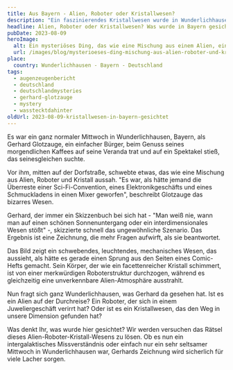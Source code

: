 ```yaml
---
title: Aus Bayern - Alien, Roboter oder Kristallwesen?
description: "Ein faszinierendes Kristallwesen wurde in Wunderlichhausen, Bayern, gesichtet. Entdecken Sie die Geheimnisse dieser Erscheinung."
headline: Alien, Roboter oder Kristallwesen? Was wurde in Bayern gesichtet?
pubDate: 2023-08-09
heroImage:
  alt: Ein mysteriöses Ding, das wie eine Mischung aus einem Alien, einem Roboter und einem Kristall aussieht. Schwebend über dem Boden.
  url: /images/blog/mysterioeses-ding-mischung-aus-alien-roboter-und-kristall.jpeg
place:
  country: Wunderlichhausen - Bayern - Deutschland
tags:
  - augenzeugenbericht
  - deutschland
  - deutschlandmysteries
  - gerhard-glotzauge
  - mystery
  - wasstecktdahinter
oldUrl: 2023-08-09-kristallwesen-in-bayern-gesichtet
---
```


Es war ein ganz normaler Mittwoch in Wunderlichhausen, Bayern, als Gerhard Glotzauge, ein einfacher Bürger, beim Genuss seines morgendlichen Kaffees auf seine Veranda trat und auf ein Spektakel stieß, das seinesgleichen suchte.

Vor ihm, mitten auf der Dorfstraße, schwebte etwas, das wie eine Mischung aus Alien, Roboter und Kristall aussah. "Es war, als hätte jemand die Überreste einer Sci-Fi-Convention, eines Elektronikgeschäfts und eines Schmuckladens in einen Mixer geworfen", beschreibt Glotzauge das bizarres Wesen.

Gerhard, der immer ein Skizzenbuch bei sich hat - "Man weiß nie, wann man auf einen schönen Sonnenuntergang oder ein interdimensionales Wesen stößt" -, skizzierte schnell das ungewöhnliche Szenario. Das Ergebnis ist eine Zeichnung, die mehr Fragen aufwirft, als sie beantwortet.

Das Bild zeigt ein schwebendes, leuchtendes, mechanisches Wesen, das aussieht, als hätte es gerade einen Sprung aus den Seiten eines Comic-Hefts gemacht. Sein Körper, der wie ein facettenreicher Kristall schimmert, ist von einer merkwürdigen Roboterstruktur durchzogen, während es gleichzeitig eine unverkennbare Alien-Atmosphäre ausstrahlt.

Nun fragt sich ganz Wunderlichhausen, was Gerhard da gesehen hat. Ist es ein Alien auf der Durchreise? Ein Roboter, der sich in einem Juweliergeschäft verirrt hat? Oder ist es ein Kristallwesen, das den Weg in unsere Dimension gefunden hat?

Was denkt Ihr, was wurde hier gesichtet? Wir werden versuchen das Rätsel dieses Alien-Roboter-Kristall-Wesens zu lösen. Ob es nun ein intergalaktisches Missverständnis oder einfach nur ein sehr seltsamer Mittwoch in Wunderlichhausen war, Gerhards Zeichnung wird sicherlich für viele Lacher sorgen.
